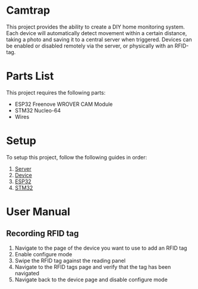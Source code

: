 # Camtrap
This project provides the ability to create a DIY home monitoring system. Each device will automatically detect movement within a certain distance, taking a photo and saving it to a central server when triggered. Devices can be enabled or disabled remotely via the server, or physically with an RFID-tag.
# Parts List
This project requires the following parts:
- ESP32 Freenove WROVER CAM Module
- STM32 Nucleo-64
- Wires

# Setup
To setup this project, follow the following guides in order:
1. [Server](server/README.md)
2. [Device](device/README.md)
3. [ESP32](device/client/README.md)
4. [STM32](device/stm32_main/README.md)

# User Manual
## Recording RFID tag
1. Navigate to the page of the device you want to use to add an RFID tag
2. Enable configure mode
3. Swipe the RFID tag against the reading panel
4. Navigate to the RFID tags page and verify that the tag has been navigated
5. Navigate back to the device page and disable configure mode
